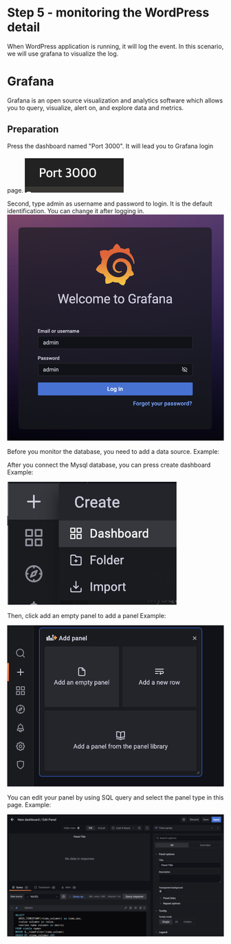# Step 5 - monitoring the WordPress detail

When WordPress application is running, it will log the event. In this scenario, we will use grafana to visualize the log.

# Grafana
Grafana is an open source visualization and analytics software which allows you to query, visualize, alert on, and explore data and metrics. 

## Preparation
Press the dashboard named "Port 3000". It will lead you to Grafana login page.
![Port_3000](./assets/Port_3000.png)

Second, type admin as username and password to login. It is the default identification. You can change it after logging in.
![grafana_login](./assets/grafana_login.png)

Before you monitor the database, you need to add a data source.
Example:

After you connect the Mysql database, you can press create dashboard
Example:

![Create_Dashboard](./assets/Create_Dashboard.png)

Then, click add an empty panel to add a panel
Example:

![add_panel](./assets/add_panel.png)

You can edit your panel by using SQL query and select the panel type in this page.
Example:

![Edit_Panel](./assets/Edit_Panel.png)
